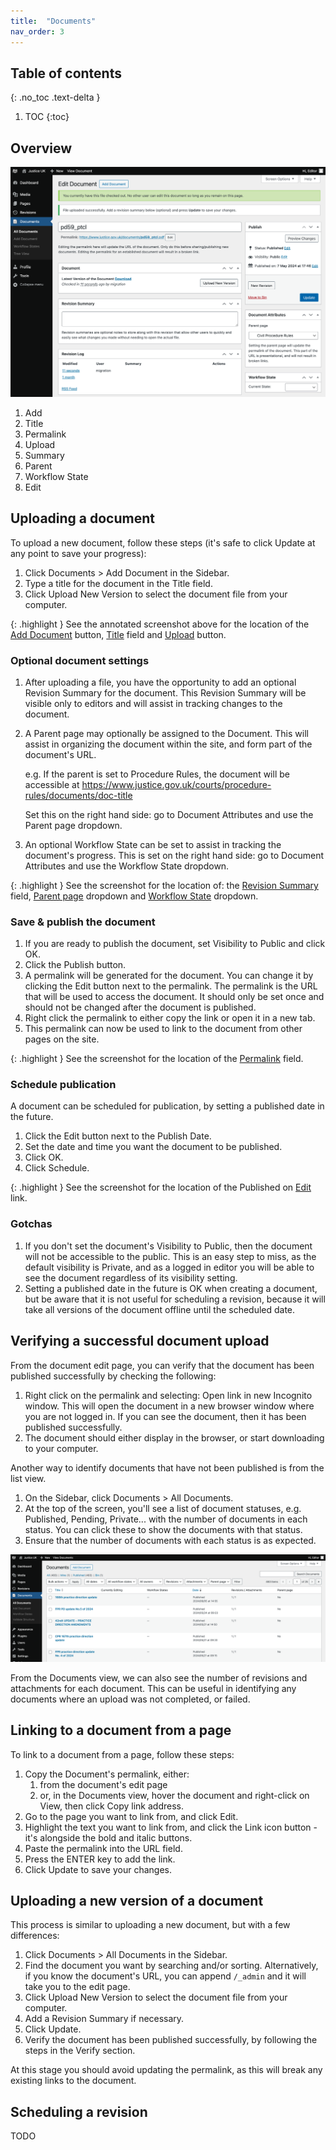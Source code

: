 ```yaml
---
title:  "Documents"
nav_order: 3
---
```



## Table of contents
{: .no_toc .text-delta }

1. TOC
{:toc}

## Overview

<div class="annotated-screenshot" >
  <img alt="Screenshot of the document edit screen" src="../assets/document-edit.png" />
  <ol>
    <li id="annotation-add" class="label" style="top: 28%; left: 9%;" >Add</li>
    <li id="annotation-title" class="label" style="top: 20%; left: 20%;" >Title</li>
    <li id="annotation-permalink" class="label" style="top: 27%; left: 53%;" >Permalink</li>
    <li id="annotation-upload" class="label" style="top: 47%; right: 40%;" >Upload</li>
    <li id="annotation-revision-summary" class="label" style="top: 57%; left: 28%;" >Summary</li>
    <li id="annotation-parent" class="label" style="top: 72%; right: 24%;" >Parent</li>
    <li id="annotation-workflow-state" class="label" style="top: 88%; right: 24%;" >Workflow State</li>
    <li id="annotation-published-edit" class="label" style="top: 44%; right: 1%;" >Edit</li>
  </ol>
</div>

## Uploading a document

To upload a new document, follow these steps (it's safe to click Update at any point to save your progress):

1. Click Documents > Add Document in the Sidebar.
1. Type a title for the document in the Title field.
1. Click Upload New Version to select the document file from your computer.

{: .highlight }
See the annotated screenshot above for the location of the [Add Document](#annotation-add) button, 
[Title](#annotation-title) field and [Upload](#annotation-upload) button.

### Optional document settings

1. After uploading a file, you have the opportunity to add an optional Revision Summary for the document.
   This Revision Summary will be visible only to editors and will assist in tracking changes to the document.
1. A Parent page may optionally be assigned to the Document. 
   This will assist in organizing the document within the site, and form part of the document's URL.
   
   e.g. If the parent is set to Procedure Rules, the document will be accessible 
   at https://www.justice.gov.uk/courts/procedure-rules/documents/doc-title  

   Set this on the right hand side: go to Document Attributes and use the Parent page dropdown.
1. An optional Workflow State can be set to assist in tracking the document's progress.
   This is set on the right hand side: go to Document Attributes and use the Workflow State dropdown.

{: .highlight }
See the screenshot for the location of: the [Revision Summary](#annotation-revision-summary) field,
[Parent page](#annotation-parent) dropdown and [Workflow State](#annotation-workflow-state) dropdown.

### Save & publish the document

1. If you are ready to publish the document, set Visibility to Public and click OK.
1. Click the Publish button.
1. A permalink will be generated for the document. You can change it by clicking the Edit button next to the permalink.
   The permalink is the URL that will be used to access the document.
   It should only be set once and should not be changed after the document is published.
1. Right click the permalink to either copy the link or open it in a new tab.
1. This permalink can now be used to link to the document from other pages on the site.

{: .highlight }
See the screenshot for the location of the [Permalink](#annotation-permalink) field.

### Schedule publication

A document can be scheduled for publication, by setting a published date in the future.

1. Click the Edit button next to the Publish Date.
1. Set the date and time you want the document to be published.
1. Click OK.
1. Click Schedule.

{: .highlight }
See the screenshot for the location of the Published on [Edit](#annotation-published-edit) link.

### Gotchas

1. If you don't set the document's Visibility to Public, then the document will not be accessible to the public.
   This is an easy step to miss, as the default visibility is Private, and as a logged in editor you will be able to see the document regardless of its visibility setting.
1. Setting a published date in the future is OK when creating a document, but be aware that it is not useful for scheduling a revision, because it will take all versions of the document offline until the scheduled date.

## Verifying a successful document upload

From the document edit page, you can verify that the document has been published successfully by checking the following:

1. Right click on the permalink and selecting: Open link in new Incognito window.
   This will open the document in a new browser window where you are not logged in.
   If you can see the document, then it has been published successfully.
1. The document should either display in the browser, or start downloading to your computer.

Another way to identify documents that have not been published is from the list view.

1. On the Sidebar, click Documents > All Documents.
1. At the top of the screen, you'll see a list of document statuses, 
   e.g. Published, Pending, Private... with the number of documents in each status.
   You can click these to show the documents with that status.
1. Ensure that the number of documents with each status is as expected.

![Document list screen](../assets/document-list.png)


From the Documents view, we can also see the number of revisions and attachments for each document. 
This can be useful in identifying any documents where an upload was not completed, or failed.

## Linking to a document from a page

To link to a document from a page, follow these steps:

1. Copy the Document's permalink, either:
   1. from the document's edit page 
   1. or, in the Documents view, hover the document and right-click on View, then click Copy link address.
1. Go to the page you want to link from, and click Edit.
1. Highlight the text you want to link from, and click the Link icon button - it's alongside the bold and italic buttons.
1. Paste the permalink into the URL field.
1. Press the ENTER key to add the link.
1. Click Update to save your changes.

## Uploading a new version of a document

This process is similar to uploading a new document, but with a few differences:

1. Click Documents > All Documents in the Sidebar.
1. Find the document you want by searching and/or sorting.
   Alternatively, if you know the document's URL, you can append `/_admin` and it will take you to the edit page.
1. Click Upload New Version to select the document file from your computer.
1. Add a Revision Summary if necessary.
1. Click Update.
1. Verify the document has been published successfully, by following the steps in the Verify section.

At this stage you should avoid updating the permalink, as this will break any existing links to the document.

## Scheduling a revision

TODO
